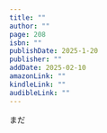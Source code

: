 ```yaml
---
title: ""
author: ""
page: 208
isbn: ""
publishDate: 2025-1-20
publisher: ""
addDate: 2025-02-10
amazonLink: ""
kindleLink: ""
audibleLink: ""
---
```


まだ